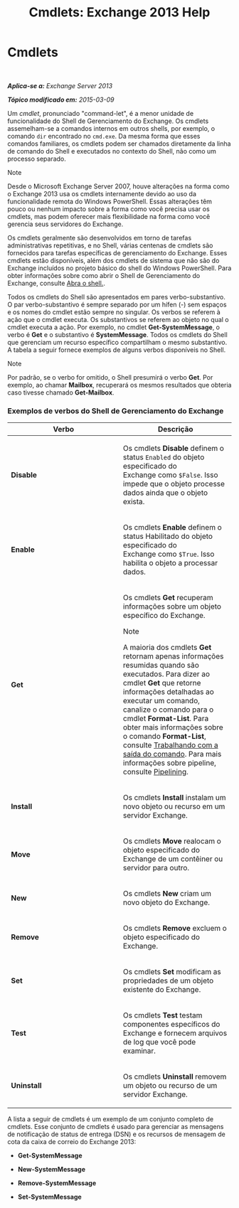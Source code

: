 ﻿---
title: 'Cmdlets: Exchange 2013 Help'
TOCTitle: Cmdlets
ms:assetid: 1d741dea-1eb8-4909-850f-63d4efaa1a32
ms:mtpsurl: https://technet.microsoft.com/pt-br/library/Aa996589(v=EXCHG.150)
ms:contentKeyID: 50485140
ms.date: 05/22/2018
mtps_version: v=EXCHG.150
ms.translationtype: MT
---

# Cmdlets

 

_**Aplica-se a:** Exchange Server 2013_

_**Tópico modificado em:** 2015-03-09_

Um *cmdlet*, pronunciado "command-let", é a menor unidade de funcionalidade do Shell de Gerenciamento do Exchange. Os cmdlets assemelham-se a comandos internos em outros shells, por exemplo, o comando `dir` encontrado no `cmd.exe`. Da mesma forma que esses comandos familiares, os cmdlets podem ser chamados diretamente da linha de comando do Shell e executados no contexto do Shell, não como um processo separado.


> [!NOTE]  
> Desde o Microsoft Exchange Server 2007, houve alterações na forma como o Exchange 2013 usa os cmdlets internamente devido ao uso da funcionalidade remota do Windows&nbsp;PowerShell. Essas alterações têm pouco ou nenhum impacto sobre a forma como você precisa usar os cmdlets, mas podem oferecer mais flexibilidade na forma como você gerencia seus servidores do Exchange.



Os cmdlets geralmente são desenvolvidos em torno de tarefas administrativas repetitivas, e no Shell, várias centenas de cmdlets são fornecidos para tarefas específicas de gerenciamento do Exchange. Esses cmdlets estão disponíveis, além dos cmdlets de sistema que não são do Exchange incluídos no projeto básico do shell do Windows PowerShell. Para obter informações sobre como abrir o Shell de Gerenciamento do Exchange, consulte [Abra o shell.](https://technet.microsoft.com/pt-br/library/dd638134\(v=exchg.150\)).

Todos os cmdlets do Shell são apresentados em pares verbo-substantivo. O par verbo-substantivo é sempre separado por um hífen (-) sem espaços e os nomes do cmdlet estão sempre no singular. Os verbos se referem à ação que o cmdlet executa. Os substantivos se referem ao objeto no qual o cmdlet executa a ação. Por exemplo, no cmdlet **Get-SystemMessage**, o verbo é **Get** e o substantivo é **SystemMessage**. Todos os cmdlets do Shell que gerenciam um recurso específico compartilham o mesmo substantivo. A tabela a seguir fornece exemplos de alguns verbos disponíveis no Shell.


> [!NOTE]  
> Por padrão, se o verbo for omitido, o Shell presumirá o verbo <STRONG>Get</STRONG>. Por exemplo, ao chamar <STRONG>Mailbox</STRONG>, recuperará os mesmos resultados que obteria caso tivesse chamado <STRONG>Get-Mailbox</STRONG>.



### Exemplos de verbos do Shell de Gerenciamento do Exchange

<table>
<colgroup>
<col style="width: 50%" />
<col style="width: 50%" />
</colgroup>
<thead>
<tr class="header">
<th>Verbo</th>
<th>Descrição</th>
</tr>
</thead>
<tbody>
<tr class="odd">
<td><p><strong>Disable</strong></p></td>
<td><p>Os cmdlets <strong>Disable</strong> definem o status <code>Enabled</code> do objeto especificado do Exchange como <code>$False</code>. Isso impede que o objeto processe dados ainda que o objeto exista.</p></td>
</tr>
<tr class="even">
<td><p><strong>Enable</strong></p></td>
<td><p>Os cmdlets <strong>Enable</strong> definem o status Habilitado do objeto especificado do Exchange como <code>$True</code>. Isso habilita o objeto a processar dados.</p></td>
</tr>
<tr class="odd">
<td><p><strong>Get</strong></p></td>
<td><p>Os cmdlets <strong>Get</strong> recuperam informações sobre um objeto específico do Exchange.</p>

> [!NOTE]  
> A maioria dos cmdlets <STRONG>Get</STRONG> retornam apenas informações resumidas quando são executados. Para dizer ao cmdlet <STRONG>Get</STRONG> que retorne informações detalhadas ao executar um comando, canalize o comando para o cmdlet <STRONG>Format-List</STRONG>. Para obter mais informações sobre o comando <STRONG>Format-List</STRONG>, consulte <A href="working-with-command-output-exchange-2013-help.md">Trabalhando com a saída do comando</A>. Para mais informações sobre pipeline, consulte <A href="https://technet.microsoft.com/pt-br/library/aa998260(v=exchg.150)">Pipelining</A>.


</td>
</tr>
<tr class="even">
<td><p><strong>Install</strong></p></td>
<td><p>Os cmdlets <strong>Install</strong> instalam um novo objeto ou recurso em um servidor Exchange.</p></td>
</tr>
<tr class="odd">
<td><p><strong>Move</strong></p></td>
<td><p>Os cmdlets <strong>Move</strong> realocam o objeto especificado do Exchange de um contêiner ou servidor para outro.</p></td>
</tr>
<tr class="even">
<td><p><strong>New</strong></p></td>
<td><p>Os cmdlets <strong>New</strong> criam um novo objeto do Exchange.</p></td>
</tr>
<tr class="odd">
<td><p><strong>Remove</strong></p></td>
<td><p>Os cmdlets <strong>Remove</strong> excluem o objeto especificado do Exchange.</p></td>
</tr>
<tr class="even">
<td><p><strong>Set</strong></p></td>
<td><p>Os cmdlets <strong>Set</strong> modificam as propriedades de um objeto existente do Exchange.</p></td>
</tr>
<tr class="odd">
<td><p><strong>Test</strong></p></td>
<td><p>Os cmdlets <strong>Test</strong> testam componentes específicos do Exchange e fornecem arquivos de log que você pode examinar.</p></td>
</tr>
<tr class="even">
<td><p><strong>Uninstall</strong></p></td>
<td><p>Os cmdlets <strong>Uninstall</strong> removem um objeto ou recurso de um servidor Exchange.</p></td>
</tr>
</tbody>
</table>


A lista a seguir de cmdlets é um exemplo de um conjunto completo de cmdlets. Esse conjunto de cmdlets é usado para gerenciar as mensagens de notificação de status de entrega (DSN) e os recursos de mensagem de cota da caixa de correio do Exchange 2013:

  - **Get-SystemMessage**

  - **New-SystemMessage**

  - **Remove-SystemMessage**

  - **Set-SystemMessage**

